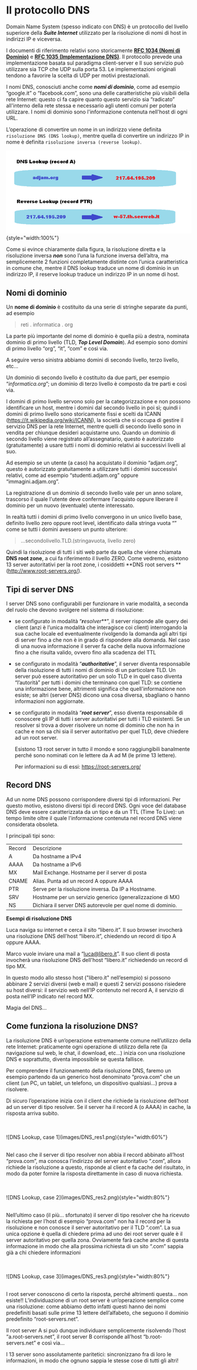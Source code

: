 # Il protocollo DNS



Domain Name System (spesso indicato con DNS) è un protocollo del livello
superiore della ***Suite Internet*** utilizzato per la risoluzione di
nomi di host in indirizzi IP e viceversa.

I documenti di riferimento relativi sono storicamente [**RFC 1034 (Nomi di Dominio)**](https://tools.ietf.org/html/rfc1034) e 
[**RFC 1035 (Implementazione DNS)**](https://tools.ietf.org/html/rfc1035). 
Il protocollo prevede una implementazione basata sul paradigma client-server e Il suo servizio può utilizzare sia TCP che UDP sulla
porta 53. Le implementazioni originali tendono a favorire la scelta di UDP per motivi prestazionali.

I nomi DNS, conosciuti anche come ***nomi di dominio***, come ad esempio “google.it” o “facebook.com”, sono una delle caratteristiche più
visibili della rete Internet: questo ci fa capire quanto questo servizio sia “radicato” all'interno della rete stessa e necessario agli utenti
comuni per poterla utilizzare. I nomi di dominio sono l'informazione contenuta nell'host di ogni URL.

L’operazione di convertire un nome in un indirizzo viene definita `risoluzione DNS (DNS lookup)`, mentre quella di convertire
un indirizzo IP in nome è definita `risoluzione inversa (reverse lookup)`.


![DNS Lookup](images/DNS_lookup.png){style="width:100%"}


Come si evince chiaramente dalla figura, la risoluzione diretta e la risoluzione inversa ***non*** sono l’una la funzione inversa dell’altra,
ma semplicemente 2 funzioni completamente distinte con l’unica caratteristica in comune che, mentre il DNS lookup traduce un nome di
dominio in un indirizzo IP, il reserve lookup traduce un indirizzo IP in un nome di host.




## Nomi di dominio

Un **nome di dominio** è costituito da una serie di stringhe separate da punti, ad esempio


> reti . informatica . org


La parte più importante del nome di dominio è quella più a destra, nominata dominio di primo livello (TLD, ***Top Level Domain***). 
Ad esempio sono domini di primo livello “org”, “it”, “com” e così via.

A seguire verso sinistra abbiamo domini di secondo livello, terzo livello, etc...

Un dominio di secondo livello è costituito da due parti, per esempio “*informatica.org*”; 
un dominio di terzo livello è composto da tre parti e così via.

I domini di primo livello servono solo per la categorizzazione e non
possono identificare un host, mentre i domini dal secondo livello in poi
sì; quindi i domini di primo livello sono storicamente fissi e scelti da
ICANN (<https://it.wikipedia.org/wiki/ICANN>), la società che si occupa
di gestire il servizio DNS per la rete Internet, mentre quelli di
secondo livello sono in vendita per chiunque desideri acquistarne uno.
Quando un dominio di secondo livello viene registrato all’assegnatario,
questo è autorizzato (gratuitamente) a usare tutti i nomi di dominio
relativi ai successivi livelli al suo.

Ad esempio se un utente (a caso) ha acquistato il dominio “adjam.org”,
questo è autorizzato gratuitamente a utilizzare tutti i domini
successivi relativi, come ad esempio “studenti.adjam.org” oppure
“immagini.adjam.org”.

La registrazione di un dominio di secondo livello vale per un anno
solare, trascorso il quale l'utente deve confermare l'acquisto oppure
liberare il dominio per un nuovo (eventuale) utente interessato.

In realtà tutti i domini di primo livello convergono in un unico livello
base, definito livello zero oppure root level, identificato dalla
stringa vuota “” come se tutti i domini avessero un punto ulteriore:


> ...secondolivello.TLD.(stringavuota, livello zero)


Quindi la risoluzione di tutti i siti web parte da quella che viene
chiamata **DNS root zone**, a cui fa riferimento il livello ZERO. Come
vedremo, esistono 13 server autoritativi per la root zone, i cosiddetti
**DNS root servers **(<http://www.root-servers.org/>).




## Tipi di server DNS

I server DNS sono configurabili per funzionare in varie modalità, a
seconda del ruolo che devono svolgere nel sistema di risoluzione:

- se configurato in modalità “***r****esolver***”, il server risponde
  alle query dei client (anzi è l’unica modalità che interagisce coi
  client) interrogando la sua cache locale ed eventualmente rivolgendo
  la domanda agli altri tipi di server fino a che non è in grado di
  rispondere alla domanda. Nel caso di una nuova informazione il server
  fa cache della nuova informazione fino a che risulta valido, ovvero
  fino alla scadenza del TTL

- se configurato in modalità “***authoritative***”, il server diventa
  responsabile della risoluzione di tutti i nomi di dominio di un
  particolare TLD. Un server può essere autoritativo per un solo TLD e
  in quel caso diventa “l’autorità” per tutti i domini che terminano con
  quel TLD: se contiene una informazione bene, altrimenti significa che
  quell'informazione non esiste; se altri (server DNS) dicono una cosa
  diversa, sbagliano o hanno informazioni non aggiornate.

- se configurato in modalità “***root server***”, esso diventa
  responsabile di conoscere gli IP di tutti i server autoritativi per
  tutti i TLD esistenti. Se un resolver si trova a dover risolvere un
  nome di dominio che non ha in cache e non sa chi sia il server
  autoritativo per quel TLD, deve chiedere ad un root server.

  Esistono 13 root server in tutto il mondo e sono raggiungibili
  banalmente perché sono nominati con le lettere da A ad M (le prime 13
  lettere).

  Per informazioni su di essi: <https://root-servers.org/>




## Record DNS

Ad un nome DNS possono corrispondere diversi tipi di informazioni. Per
questo motivo, esistono diversi tipi di record DNS. Ogni voce del
database DNS deve essere caratterizzata da un tipo e da un TTL (Time To
Live): un tempo limite oltre il quale l'informazione contenuta nel
record DNS viene considerata obsoleta.

I principali tipi sono:

<table>
<tbody>
<tr class="odd">
<td>Record </td>
<td>Descrizione</td>
</tr>
<tr class="even">
<td>A</td>
<td>Da hostname a IPv4</td>
</tr>
<tr class="odd">
<td>AAAA</td>
<td>Da hostname a IPv6</td>
</tr>
<tr class="even">
<td>MX</td>
<td>Mail Exchange. Hostname per il server di posta</td>
</tr>
<tr class="odd">
<td>CNAME</td>
<td>Alias. Punta ad un record A oppure AAAA</td>
</tr>
<tr class="even">
<td>PTR</td>
<td>Serve per la risoluzione inversa. Da IP a Hostname.</td>
</tr>
<tr class="odd">
<td>SRV</td>
<td>Hostname per un servizio generico (generalizzazione di MX)</td>
</tr>
<tr class="even">
<td>NS</td>
<td>Dichiara il server DNS autorevole per quel nome di dominio.</td>
</tr>
</tbody>
</table>

**Esempi di risoluzione DNS**

Luca naviga su internet e cerca il sito “libero.it”. Il suo browser
invocherà una risoluzione DNS dell'host “libero.it”, chiedendo un record
di tipo A oppure AAAA.

Marco vuole inviare una mail a “<luca@libero.it>”. Il suo client di
posta invocherà una risoluzione DNS dell'host “libero.it” richiedendo un
record di tipo MX.

In questo modo allo stesso host ("libero.it" nell’esempio) si possono
abbinare 2 servizi diversi (web e mail) e questi 2 servizi possono
risiedere su host diversi: il servizio web nell’IP contenuto nel record
A, il servizio di posta nell’IP indicato nel record MX.

Magia del DNS...



## Come funziona la risoluzione DNS?

La risoluzione DNS è un’operazione estremamente comune nell’utilizzo
della rete Internet: praticamente ogni operazione di utilizzo della rete
(la navigazione sul web, le chat, il download, etc…) inizia con una
risoluzione DNS e soprattutto, diventa impossibile se questa fallisce.

Per comprendere il funzionamento della risoluzione DNS, faremo un
esempio partendo da un generico host denominato “prova.com” che un
client (un PC, un tablet, un telefono, un dispositivo qualsiasi…) prova
a risolvere.

Di sicuro l’operazione inizia con il client che richiede la risoluzione
dell’host ad un server di tipo resolver. Se il server ha il record A (o
AAAA) in cache, la risposta arriva subito.

<br>
<br>
![DNS Lookup, case 1](images/DNS_res1.png){style="width:60%"}
<br>
<br>

Nel caso che il server di tipo resolver non abbia il record abbinato
all’host “prova.com”, ma conosca l’indirizzo del server autoritativo
“.com”, allora richiede la risoluzione a questo, risponde al client e fa
cache del risultato, in modo da poter fornire la risposta direttamente
in caso di nuova richiesta.

<br>
<br>
![DNS Lookup, case 2](images/DNS_res2.png){style="width:80%"}
<br>
<br>

Nell’ultimo caso (il più... sfortunato) il server di tipo resolver che ha
ricevuto la richiesta per l’host di esempio “prova.com” non ha il record
per la risoluzione e non conosce il server autoritativo per il TLD
“.com”. La sua unica opzione è quella di chiedere prima ad uno dei root
server quale è il server autoritativo per quella zona. Ovviamente farà
cache anche di questa informazione in modo che alla prossima richiesta
di un sito “.com” sappia già a chi chiedere informazioni

<br>
<br>
![DNS Lookup, case 3](images/DNS_res3.png){style="width:80%"}
<br>
<br>

I root server conoscono di certo la risposta, perché altrimenti questa…
non esiste!! L’individuazione di un root server è un’operazione semplice
come una risoluzione: come abbiamo detto infatti questi hanno dei nomi
predefiniti basati sulle prime 13 lettere dell’alfabeto, che seguono il
dominio predefinito “root-servers.net”.

Il root server A si può dunque individuare semplicemente risolvendo
l’host “a.root-servers.net”, il root server B corrisponde all’host
“b.root-servers.net” e così via…

I 13 server sono assolutamente paritetici: sincronizzano fra di loro le
informazioni, in modo che ognuno sappia le stesse cose di tutti gli
altri!

<br>
<br>

